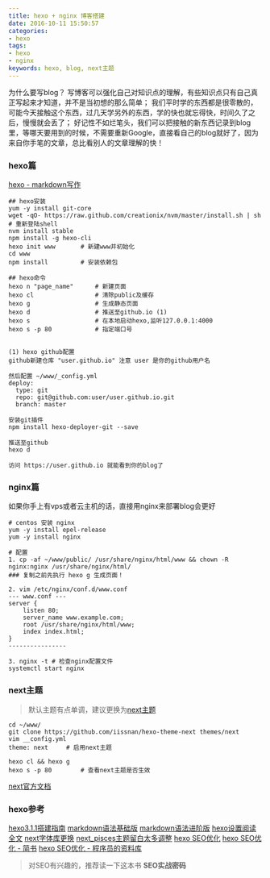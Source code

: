 ```yaml
---
title: hexo + nginx 博客搭建
date: 2016-10-11 15:50:57
categories:
- hexo
tags:
- hexo
- nginx
keywords: hexo, blog, next主题
---
```

> 
为什么要写blog？
写博客可以强化自己对知识点的理解，有些知识点只有自己真正写起来才知道，并不是当初想的那么简单；
我们平时学的东西都是很零散的，可能今天接触这个东西，过几天学另外的东西，学的快也就忘得快，时间久了之后，慢慢就会丢了；
好记性不如烂笔头，我们可以把接触的新东西记录到blog里，等哪天要用到的时候，不需要重新Google，直接看自己的blog就好了，因为来自你手笔的文章，总比看别人的文章理解的快！

<!-- more -->

### hexo篇
[hexo - markdown写作](https://hexo.io)

<pre><code class="language-bash line-numbers">## hexo安装
yum -y install git-core
wget -qO- https://raw.github.com/creationix/nvm/master/install.sh | sh  # 重新登陆shell
nvm install stable
npm install -g hexo-cli
hexo init www       # 新建www并初始化
cd www
npm install         # 安装依赖包

## hexo命令
hexo n "page_name"      # 新建页面
hexo cl                 # 清除public及缓存
hexo g                  # 生成静态页面
hexo d                  # 推送至github.io (1)
hexo s                  # 在本地启动hexo,监听127.0.0.1:4000
hexo s -p 80            # 指定端口号


(1) hexo github配置
github新建仓库 "user.github.io" 注意 user 是你的github用户名

然后配置 ~/www/_config.yml
deploy:
  type: git
  repo: git@github.com:user/user.github.io.git
  branch: master

安装git插件
npm install hexo-deployer-git --save

推送至github
hexo d

访问 https://user.github.io 就能看到你的blog了
</code></pre>

### nginx篇
> 
如果你手上有vps或者云主机的话，直接用nginx来部署blog会更好

<pre><code class="language-bash line-numbers"># centos 安装 nginx
yum -y install epel-release
yum -y install nginx

# 配置
1. cp -af ~/www/public/ /usr/share/nginx/html/www && chown -R nginx:nginx /usr/share/nginx/html/
### 复制之前先执行 hexo g 生成页面！

2. vim /etc/nginx/conf.d/www.conf
--- www.conf ---
server {
    listen 80;
    server_name www.example.com;
    root /usr/share/nginx/html/www;
    index index.html;
}
----------------

3. nginx -t # 检查nginx配置文件
systemctl start nginx
</code></pre>

### next主题
> 默认主题有点单调，建议更换为[next主题](http://theme-next.iissnan.com)

<pre><code class="language-bash line-numbers">cd ~/www/
git clone https://github.com/iissnan/hexo-theme-next themes/next
vim __config.yml
theme: next     # 启用next主题

hexo cl &amp;&amp; hexo g
hexo s -p 80        # 查看next主题是否生效
</code></pre>

[next官方文档](http://theme-next.iissnan.com/)

### hexo参考
<a href="http://lovenight.github.io/2015/11/10/Hexo-3-1-1-%E9%9D%99%E6%80%81%E5%8D%9A%E5%AE%A2%E6%90%AD%E5%BB%BA%E6%8C%87%E5%8D%97/" rel="nofollow">hexo3.1.1搭建指南</a>
<a href="http://hp256.com/2014/12/23/post-1/" rel="nofollow">markdown语法基础版</a>
<a href="http://hp256.com/2014/12/24/post-0002/" rel="nofollow">markdown语法进阶版</a>
<a href="http://theme-next.iissnan.com/faqs.html" rel="nofollow">hexo设置阅读全文</a>
<a href="https://www.v2ex.com/t/205208" rel="nofollow">next字体库更换</a>
<a href="https://github.com/iissnan/hexo-theme-next/issues/759#issuecomment-202242848" rel="nofollow">next_pisces主题留白太多调整</a>
<a href="http://fanjun.im/2016/09/hexo_next_seo.html" rel="nofollow">hexo SEO优化</a>
<a href="http://www.jianshu.com/p/86557c34b671#" rel="nofollow">hexo SEO优化 - 简书</a>
<a href="http://codecloud.net/16342.html" rel="nofollow">hexo SEO优化 - 程序员的资料库</a>

> 对SEO有兴趣的，推荐读一下这本书 **SEO实战密码**
